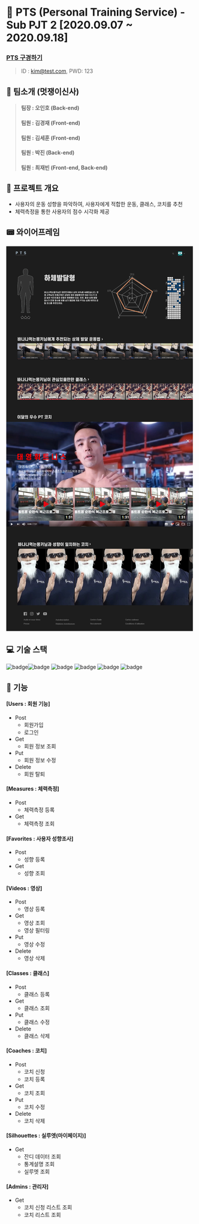 # :muscle: PTS (Personal Training Service) - Sub PJT 2 [2020.09.07 ~ 2020.09.18]
### [PTS 구경하기](http://j3a501.p.ssafy.io/)
> ID : kim@test.com, PWD: 123
## :tophat: 팀소개 (멋쟁이신사)
> #### 팀장 : 오인호 (Back-end)  
> #### 팀원 : 김경재 (Front-end)  
> #### 팀원 : 김세훈 (Front-end)  
> #### 팀원 : 박진 (Back-end)  
> #### 팀원 : 최재빈 (Front-end, Back-end) 

## :page_facing_up: 프로젝트 개요
- 사용자의 운동 성향을 파악하여, 사용자에게 적합한 운동, 클래스, 코치를 추천  
- 체력측정을 통한 사용자의 점수 시각화 제공

## :pager: 와이어프레임
![PTS](./img/PTS.jpg)

## :computer: 기술 스택
![badge](https://img.shields.io/badge/Front--end-React-brightgreen)![badge](https://img.shields.io/badge/Back--end-django-blue) ![badge](https://img.shields.io/badge/DB-MariaDB-yellow) ![badge](https://img.shields.io/badge/Infra-AWS-orange) ![badge](https://img.shields.io/badge/Infra-docker-yellowgreen) ![badge](https://img.shields.io/badge/Infra-NGINX-lightgrey)

## :information_desk_person: 기능

#### [Users : 회원 기능]
- Post
  - 회원가입
  - 로그인
- Get
  - 회원 정보 조회
- Put
  - 회원 정보 수정
- Delete
  - 회원 탈퇴

#### [Measures : 체력측정]
- Post
  - 체력측정 등록
- Get
  - 체력측정 조회

#### [Favorites : 사용자 성향조사]
- Post
  - 성향 등록
- Get
  - 성향 조회

#### [Videos : 영상]
- Post
  - 영상 등록
- Get
  - 영상 조회
  - 영상 필터링
- Put
  - 영상 수정
- Delete
    - 영상 삭제

#### [Classes : 클래스]
- Post
  - 클래스 등록
- Get
  - 클래스 조회
- Put
  - 클래스 수정
- Delete
    - 클래스 삭제

#### [Coaches : 코치]
- Post
  - 코치 신청
  - 코치 등록
- Get
  - 코치 조회
- Put
  - 코치 수정
- Delete
    - 코치 삭제

#### [Silhouettes : 실루엣(마이페이지)]
- Get
  - 잔디 데이터 조회
  - 통계설명 조회
  - 실루엣 조회

#### [Admins : 관리자]
- Get
  - 코치 신청 리스트 조회
  - 코치 리스트 조회